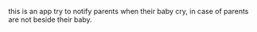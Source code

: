 this is an app try to notify parents when their baby cry, in case of parents are not beside their baby.
